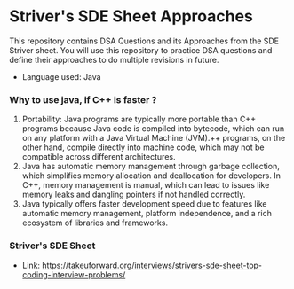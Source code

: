 # Striver's SDE Sheet Approaches
This repository contains DSA Questions and its Approaches from the SDE Striver sheet. You will use this repository to practice DSA questions and define their approaches to do multiple revisions in future. 



- Language used: Java


### Why to use java, if C++ is faster ? 
 
1. Portability: Java programs are typically more portable than C++ programs because Java code is compiled into bytecode, which can run on any platform with a Java Virtual Machine (JVM).++ programs, on the other hand, compile directly into machine code, which may not be compatible across different architectures.
2. Java has automatic memory management through garbage collection, which simplifies memory allocation and deallocation for developers. In C++, memory management is manual, which can lead to issues like memory leaks and dangling pointers if not handled correctly.
3. Java typically offers faster development speed due to features like automatic memory management, platform independence, and a rich ecosystem of libraries and frameworks.

### Striver's SDE Sheet
- Link:  https://takeuforward.org/interviews/strivers-sde-sheet-top-coding-interview-problems/
